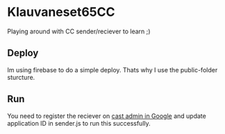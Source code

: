 # Klauvaneset65CC
Playing around with CC sender/reciever to learn ;)

## Deploy
Im using firebase to do a simple deploy. Thats why I use the public-folder sturcture.

## Run
You need to register the reciever on [cast admin in Google](cast.google.com) and update application ID in sender.js to run this successfully.

